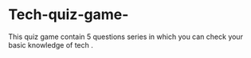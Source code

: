 # Tech-quiz-game-
This quiz game contain 5 questions series in which you can check your basic knowledge of tech .
